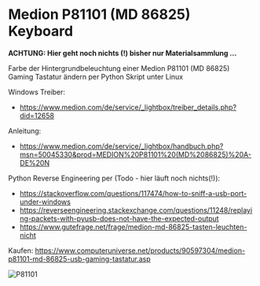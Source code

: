 # Medion P81101 (MD 86825) Keyboard

**ACHTUNG: Hier geht noch nichts (!) bisher nur Materialsammlung ...**

Farbe der Hintergrundbeleuchtung einer Medion P81101 (MD 86825) Gaming Tastatur ändern per Python Skript unter Linux

Windows Treiber: 
* https://www.medion.com/de/service/_lightbox/treiber_details.php?did=12658

Anleitung: 
* https://www.medion.com/de/service/_lightbox/handbuch.php?msn=50045330&prod=MEDION%20P81101%20(MD%2086825)%20A-DE%20N

Python Reverse Engineering per (Todo - hier läuft noch nichts(!)):

* https://stackoverflow.com/questions/117474/how-to-sniff-a-usb-port-under-windows
* https://reverseengineering.stackexchange.com/questions/11248/replaying-packets-with-pyusb-does-not-have-the-expected-output
* https://www.gutefrage.net/frage/medion-md-86825-tasten-leuchten-nicht

Kaufen: https://www.computeruniverse.net/products/90597304/medion-p81101-md-86825-usb-gaming-tastatur.asp

![P81101](https://dstatic.computeruniverse.net/images/1000/90597304922218C4B1F54AE388DFF1C5.jpg)


